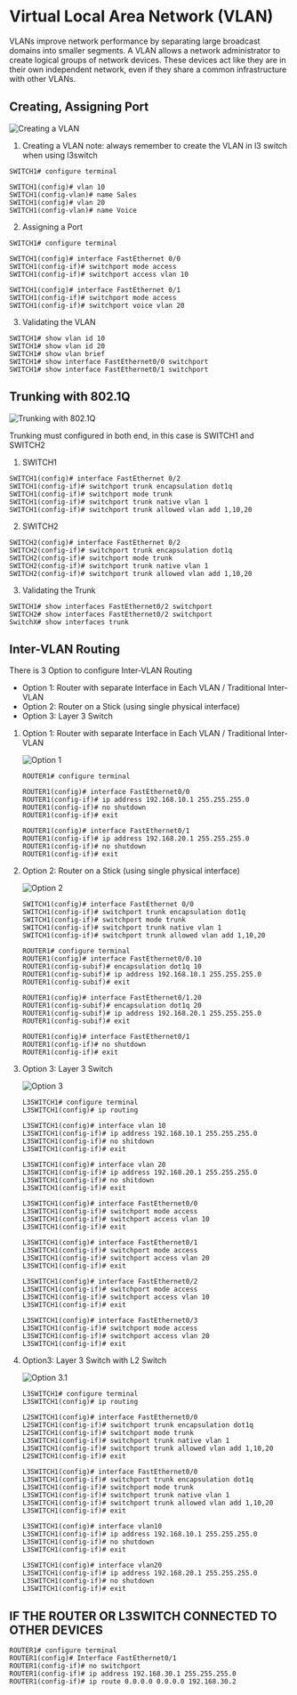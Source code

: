 # Virtual Local Area Network (VLAN)

VLANs improve network performance by separating large broadcast domains into smaller segments. A VLAN allows a network administrator to create logical groups of network devices. These devices act like they are in their own independent network, even if they share a common infrastructure with other VLANs.

## Creating, Assigning Port 

![Creating a VLAN](https://raw.githubusercontent.com/deliawolf/VLAN/4eca22d44b9729bf6948970b50cdd0af756e273a/1.Create%20VLAN.svg)
1. Creating a VLAN
note: always remember to create the VLAN in l3 switch when using l3switch
```
SWITCH1# configure terminal
   
SWITCH1(config)# vlan 10
SWITCH1(config-vlan)# name Sales
SWITCH1(config)# vlan 20   
SWITCH1(config-vlan)# name Voice
```

2. Assigning a Port
```
SWITCH1# configure terminal

SWITCH1(config)# interface FastEthernet 0/0 
SWITCH1(config-if)# switchport mode access  
SWITCH1(config-if)# switchport access vlan 10

SWITCH1(config)# interface FastEthernet 0/1
SWITCH1(config-if)# switchport mode access  
SWITCH1(config-if)# switchport voice vlan 20
```

3. Validating the VLAN
```
SWITCH1# show vlan id 10
SWITCH1# show vlan id 20
SWITCH1# show vlan brief
SWITCH1# show interface FastEthernet0/0 switchport
SWITCH1# show interface FastEthernet0/1 switchport
```

## Trunking with 802.1Q
![Trunking with 802.1Q](https://raw.githubusercontent.com/deliawolf/VLAN/2dc751a56635770e947748028b2e0e79dfae99b0/2.Trunk%20VLAN.svg)

Trunking must configured in both end, in this case is SWITCH1 and SWITCH2

1. SWITCH1
```
SWITCH1(config)# interface FastEthernet 0/2
SWITCH1(config-if)# switchport trunk encapsulation dot1q
SWITCH1(config-if)# switchport mode trunk
SWITCH1(config-if)# switchport trunk native vlan 1
SWITCH1(config-if)# switchport trunk allowed vlan add 1,10,20
```

2. SWITCH2
```
SWITCH2(config)# interface FastEthernet 0/2
SWITCH2(config-if)# switchport trunk encapsulation dot1q
SWITCH2(config-if)# switchport mode trunk
SWITCH2(config-if)# switchport trunk native vlan 1
SWITCH2(config-if)# switchport trunk allowed vlan add 1,10,20
```

3. Validating the Trunk
```
SWITCH1# show interfaces FastEthernet0/2 switchport
SWITCH2# show interfaces FastEthernet0/2 switchport
SwitchX# show interfaces trunk
```

## Inter-VLAN Routing

There is 3 Option to configure Inter-VLAN Routing
- Option 1: Router with separate Interface in Each VLAN / Traditional Inter-VLAN
- Option 2: Router on a Stick (using single physical interface)
- Option 3: Layer 3 Switch

1. Option 1: Router with separate Interface in Each VLAN / Traditional Inter-VLAN

   ![Option 1](https://raw.githubusercontent.com/deliawolf/VLAN/cdc1b8cfed0284ce09a7a6fe772a58f087f929b3/3.Traditional%20Inter-VLAN.svg)
   ```
   ROUTER1# configure terminal
   
   ROUTER1(config)# interface FastEthernet0/0
   ROUTER1(config-if)# ip address 192.168.10.1 255.255.255.0
   ROUTER1(config-if)# no shutdown
   ROUTER1(config-if)# exit
   
   ROUTER1(config)# interface FastEthernet0/1
   ROUTER1(config-if)# ip address 192.168.20.1 255.255.255.0
   ROUTER1(config-if)# no shutdown
   ROUTER1(config-if)# exit
   ```

2. Option 2: Router on a Stick (using single physical interface)

   ![Option 2](https://raw.githubusercontent.com/deliawolf/VLAN/cdc1b8cfed0284ce09a7a6fe772a58f087f929b3/4.Router%20on%20a%20stick%20VLAN.svg)
   ```
   SWITCH1(config)# interface FastEthernet 0/0
   SWITCH1(config-if)# switchport trunk encapsulation dot1q
   SWITCH1(config-if)# switchport mode trunk
   SWITCH1(config-if)# switchport trunk native vlan 1
   SWITCH1(config-if)# switchport trunk allowed vlan add 1,10,20
   ```
   ```
   ROUTER1# configure terminal
   ROUTER1(config)# interface FastEthernet0/0.10
   ROUTER1(config-subif)# encapsulation dot1q 10
   ROUTER1(config-subif)# ip address 192.168.10.1 255.255.255.0
   ROUTER1(config-subif)# exit
   
   ROUTER1(config)# interface FastEthernet0/1.20
   ROUTER1(config-subif)# encapsulation dot1q 20
   ROUTER1(config-subif)# ip address 192.168.20.1 255.255.255.0
   ROUTER1(config-subif)# exit
   
   ROUTER1(config)# interface FastEthernet0/1
   ROUTER1(config-if)# no shutdown
   ROUTER1(config-if)# exit
   ```

4. Option 3: Layer 3 Switch

   ![Option 3](https://raw.githubusercontent.com/deliawolf/VLAN/cdc1b8cfed0284ce09a7a6fe772a58f087f929b3/5.%20L3%20VLAN.svg)
   ```
   L3SWITCH1# configure terminal
   L3SWITCH1(config)# ip routing
   
   L3SWITCH1(config)# interface vlan 10
   L3SWITCH1(config-if)# ip address 192.168.10.1 255.255.255.0
   L3SWITCH1(config-if)# no shitdown
   L3SWITCH1(config-if)# exit

   L3SWITCH1(config)# interface vlan 20
   L3SWITCH1(config-if)# ip address 192.168.20.1 255.255.255.0
   L3SWITCH1(config-if)# no shitdown
   L3SWITCH1(config-if)# exit

   L3SWITCH1(config)# interface FastEthernet0/0
   L3SWITCH1(config-if)# switchport mode access
   L3SWITCH1(config-if)# switchport access vlan 10
   L3SWITCH1(config-if)# exit

   L3SWITCH1(config)# interface FastEthernet0/1
   L3SWITCH1(config-if)# switchport mode access
   L3SWITCH1(config-if)# switchport access vlan 20
   L3SWITCH1(config-if)# exit

   L3SWITCH1(config)# interface FastEthernet0/2
   L3SWITCH1(config-if)# switchport mode access
   L3SWITCH1(config-if)# switchport access vlan 10
   L3SWITCH1(config-if)# exit

   L3SWITCH1(config)# interface FastEthernet0/3
   L3SWITCH1(config-if)# switchport mode access
   L3SWITCH1(config-if)# switchport access vlan 20
   L3SWITCH1(config-if)# exit
   ```

6. Option3: Layer 3 Switch with L2 Switch

   ![Option 3.1](https://raw.githubusercontent.com/deliawolf/VLAN/cdc1b8cfed0284ce09a7a6fe772a58f087f929b3/6.%20L3%20VLAN.svg)
   ```
   L3SWITCH1# configure terminal
   L3SWITCH1(config)# ip routing

   L2SWITCH1(config)# interface FastEthernet0/0
   L2SWITCH1(config-if)# switchport trunk encapsulation dot1q
   L2SWITCH1(config-if)# switchport mode trunk
   L3SWITCH1(config-if)# switchport trunk native vlan 1
   L3SWITCH1(config-if)# switchport trunk allowed vlan add 1,10,20
   L2SWITCH1(config-if)# exit

   L3SWITCH1(config)# interface FastEthernet0/0
   L3SWITCH1(config-if)# switchport trunk encapsulation dot1q
   L3SWITCH1(config-if)# switchport mode trunk
   L3SWITCH1(config-if)# switchport trunk native vlan 1
   L3SWITCH1(config-if)# switchport trunk allowed vlan add 1,10,20
   L3SWITCH1(config-if)# exit

   L3SWITCH1(config)# interface vlan10
   L3SWITCH1(config-if)# ip address 192.168.10.1 255.255.255.0
   L3SWITCH1(config-if)# no shutdown
   L3SWITCH1(config-if)# exit

   L3SWITCH1(config)# interface vlan20
   L3SWITCH1(config-if)# ip address 192.168.20.1 255.255.255.0
   L3SWITCH1(config-if)# no shutdown
   L3SWITCH1(config-if)# exit
   ```

## IF THE ROUTER OR L3SWITCH CONNECTED TO OTHER DEVICES

```
ROUTER1# configure terminal
ROUTER1(config)# Interface FastEthernet0/1
ROUTER1(config-if)# no switchport
ROUTER1(config-if)# ip address 192.168.30.1 255.255.255.0
ROUTER1(config-if)# ip route 0.0.0.0 0.0.0.0 192.168.30.2
```
